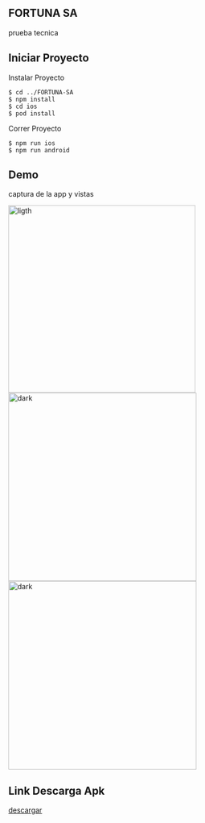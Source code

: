 ## FORTUNA SA
prueba tecnica

## Iniciar Proyecto

Instalar Proyecto

```
$ cd ../FORTUNA-SA
$ npm install
$ cd ios
$ pod install
```

Correr Proyecto

```
$ npm run ios
$ npm run android

```

## Demo
captura de la app y vistas

<img width="372" alt="ligth" src="https://i.ibb.co/hyg8PKt/home.png">

<img width="374" alt="dark" src="https://i.ibb.co/SsT1qKk/category.png">

<img width="374" alt="dark" src="https://i.ibb.co/pbcbfV7/details.png">


## Link Descarga Apk
[descargar](https://drive.google.com/u/0/uc?id=1hillXHdG1jS-7sccVpxHFqBIcjmTH47V&export=download)
